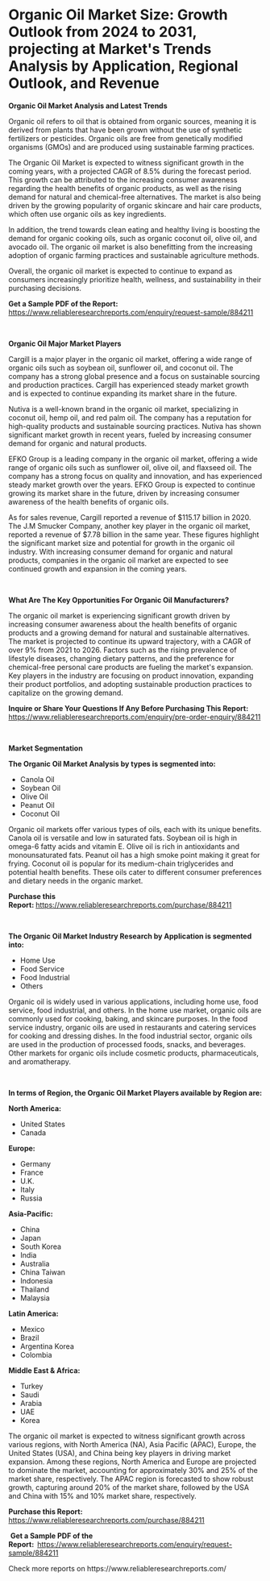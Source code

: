 <p><h1>Organic Oil Market Size: Growth Outlook from 2024 to 2031, projecting at Market's Trends Analysis by Application, Regional Outlook, and Revenue</h1></p><p><strong>Organic Oil Market Analysis and Latest Trends</strong></p>
<p><p>Organic oil refers to oil that is obtained from organic sources, meaning it is derived from plants that have been grown without the use of synthetic fertilizers or pesticides. Organic oils are free from genetically modified organisms (GMOs) and are produced using sustainable farming practices.</p><p>The Organic Oil Market is expected to witness significant growth in the coming years, with a projected CAGR of 8.5% during the forecast period. This growth can be attributed to the increasing consumer awareness regarding the health benefits of organic products, as well as the rising demand for natural and chemical-free alternatives. The market is also being driven by the growing popularity of organic skincare and hair care products, which often use organic oils as key ingredients.</p><p>In addition, the trend towards clean eating and healthy living is boosting the demand for organic cooking oils, such as organic coconut oil, olive oil, and avocado oil. The organic oil market is also benefitting from the increasing adoption of organic farming practices and sustainable agriculture methods.</p><p>Overall, the organic oil market is expected to continue to expand as consumers increasingly prioritize health, wellness, and sustainability in their purchasing decisions.</p></p>
<p><strong>Get a Sample PDF of the Report:&nbsp;</strong> <a href="https://www.reliableresearchreports.com/enquiry/request-sample/884211">https://www.reliableresearchreports.com/enquiry/request-sample/884211</a></p>
<p>&nbsp;</p>
<p><strong>Organic Oil Major Market Players</strong></p>
<p><p>Cargill is a major player in the organic oil market, offering a wide range of organic oils such as soybean oil, sunflower oil, and coconut oil. The company has a strong global presence and a focus on sustainable sourcing and production practices. Cargill has experienced steady market growth and is expected to continue expanding its market share in the future.</p><p>Nutiva is a well-known brand in the organic oil market, specializing in coconut oil, hemp oil, and red palm oil. The company has a reputation for high-quality products and sustainable sourcing practices. Nutiva has shown significant market growth in recent years, fueled by increasing consumer demand for organic and natural products.</p><p>EFKO Group is a leading company in the organic oil market, offering a wide range of organic oils such as sunflower oil, olive oil, and flaxseed oil. The company has a strong focus on quality and innovation, and has experienced steady market growth over the years. EFKO Group is expected to continue growing its market share in the future, driven by increasing consumer awareness of the health benefits of organic oils.</p><p>As for sales revenue, Cargill reported a revenue of $115.17 billion in 2020. The J.M Smucker Company, another key player in the organic oil market, reported a revenue of $7.78 billion in the same year. These figures highlight the significant market size and potential for growth in the organic oil industry. With increasing consumer demand for organic and natural products, companies in the organic oil market are expected to see continued growth and expansion in the coming years.</p></p>
<p>&nbsp;</p>
<p><strong>What Are The Key Opportunities For Organic Oil Manufacturers?</strong></p>
<p><p>The organic oil market is experiencing significant growth driven by increasing consumer awareness about the health benefits of organic products and a growing demand for natural and sustainable alternatives. The market is projected to continue its upward trajectory, with a CAGR of over 9% from 2021 to 2026. Factors such as the rising prevalence of lifestyle diseases, changing dietary patterns, and the preference for chemical-free personal care products are fueling the market's expansion. Key players in the industry are focusing on product innovation, expanding their product portfolios, and adopting sustainable production practices to capitalize on the growing demand.</p></p>
<p><strong>Inquire or Share Your Questions If Any Before Purchasing This Report:</strong> <a href="https://www.reliableresearchreports.com/enquiry/pre-order-enquiry/884211">https://www.reliableresearchreports.com/enquiry/pre-order-enquiry/884211</a></p>
<p>&nbsp;</p>
<p><strong>Market Segmentation</strong></p>
<p><strong>The Organic Oil Market Analysis by types is segmented into:</strong></p>
<p><ul><li>Canola Oil</li><li>Soybean Oil</li><li>Olive Oil</li><li>Peanut Oil</li><li>Coconut Oil</li></ul></p>
<p><p>Organic oil markets offer various types of oils, each with its unique benefits. Canola oil is versatile and low in saturated fats. Soybean oil is high in omega-6 fatty acids and vitamin E. Olive oil is rich in antioxidants and monounsaturated fats. Peanut oil has a high smoke point making it great for frying. Coconut oil is popular for its medium-chain triglycerides and potential health benefits. These oils cater to different consumer preferences and dietary needs in the organic market.</p></p>
<p><strong>Purchase this Report:&nbsp;</strong><a href="https://www.reliableresearchreports.com/purchase/884211">https://www.reliableresearchreports.com/purchase/884211</a></p>
<p>&nbsp;</p>
<p><strong>The Organic Oil Market Industry Research by Application is segmented into:</strong></p>
<p><ul><li>Home Use</li><li>Food Service</li><li>Food Industrial</li><li>Others</li></ul></p>
<p><p>Organic oil is widely used in various applications, including home use, food service, food industrial, and others. In the home use market, organic oils are commonly used for cooking, baking, and skincare purposes. In the food service industry, organic oils are used in restaurants and catering services for cooking and dressing dishes. In the food industrial sector, organic oils are used in the production of processed foods, snacks, and beverages. Other markets for organic oils include cosmetic products, pharmaceuticals, and aromatherapy.</p></p>
<p>&nbsp;</p>
<p><strong>In terms of Region, the Organic Oil Market Players available by Region are:</strong></p>
<p>
    <p> <strong> North America: </strong>
        <ul>
            <li>United States</li>
            <li>Canada</li>
        </ul>
        </p> 
    <p> <strong> Europe: </strong>
        <ul>
            <li>Germany</li>
            <li>France</li>
            <li>U.K.</li>
            <li>Italy</li>
            <li>Russia</li>
        </ul>
        </p> 
    <p> <strong> Asia-Pacific: </strong>
        <ul>
            <li>China</li>
            <li>Japan</li>
            <li>South Korea</li>
            <li>India</li>
            <li>Australia</li>
            <li>China Taiwan</li>
            <li>Indonesia</li>
            <li>Thailand</li>
            <li>Malaysia</li>
        </ul>
        </p> 
    <p> <strong> Latin America: </strong>
        <ul>
            <li>Mexico</li>
            <li>Brazil</li>
            <li>Argentina Korea</li>
            <li>Colombia</li>
        </ul>
        </p> 
    <p> <strong> Middle East & Africa: </strong>
        <ul>
            <li>Turkey</li>
            <li>Saudi</li>
            <li>Arabia</li>
            <li>UAE</li>
            <li>Korea</li>
        </ul>
    </p>
    </p>
<p><p>The organic oil market is expected to witness significant growth across various regions, with North America (NA), Asia Pacific (APAC), Europe, the United States (USA), and China being key players in driving market expansion. Among these regions, North America and Europe are projected to dominate the market, accounting for approximately 30% and 25% of the market share, respectively. The APAC region is forecasted to show robust growth, capturing around 20% of the market share, followed by the USA and China with 15% and 10% market share, respectively.</p></p>
<p><strong>Purchase this Report: </strong><a href="https://www.reliableresearchreports.com/purchase/884211">https://www.reliableresearchreports.com/purchase/884211</a></p>
<p>&nbsp;<strong>Get a Sample PDF of the Report:&nbsp;&nbsp;</strong><a href="https://www.reliableresearchreports.com/enquiry/request-sample/884211">https://www.reliableresearchreports.com/enquiry/request-sample/884211</a></p>
<p><strong></strong></p>
<p>Check more reports on https://www.reliableresearchreports.com/</p>
